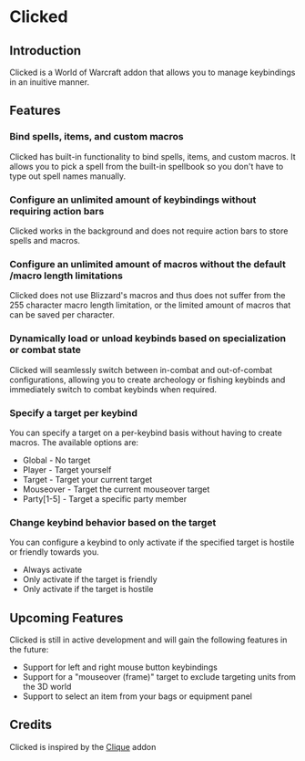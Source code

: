 # Clicked

## Introduction

Clicked is a World of Warcraft addon that allows you to manage keybindings in an inuitive manner.

## Features

### Bind spells, items, and custom macros

Clicked has built-in functionality to bind spells, items, and custom macros. It allows you to pick a spell from the built-in spellbook so you don't have to type out spell names manually.

### Configure an unlimited amount of keybindings without requiring action bars

Clicked works in the background and does not require action bars to store spells and macros.

### Configure an unlimited amount of macros without the default /macro length limitations

Clicked does not use Blizzard's macros and thus does not suffer from the 255 character macro length limitation, or the limited amount of macros that can be saved per character.

### Dynamically load or unload keybinds based on specialization or combat state

Clicked will seamlessly switch between in-combat and out-of-combat configurations, allowing you to create archeology or fishing keybinds and immediately switch to combat keybinds when required.

### Specify a target per keybind

You can specify a target on a per-keybind basis without having to create macros. The available options are:

* Global - No target
* Player - Target yourself
* Target - Target your current target
* Mouseover - Target the current mouseover target
* Party[1-5] - Target a specific party member

### Change keybind behavior based on the target

You can configure a keybind to only activate if the specified target is hostile or friendly towards you.

  * Always activate
  * Only activate if the target is friendly
  * Only activate if the target is hostile

## Upcoming Features

Clicked is still in active development and will gain the following features in the future:

* Support for left and right mouse button keybindings
* Support for a "mouseover (frame)" target to exclude targeting units from the 3D world
* Support to select an item from your bags or equipment panel

## Credits

Clicked is inspired by the [Clique](https://www.wowinterface.com/downloads/fileinfo.php?id=5108) addon
